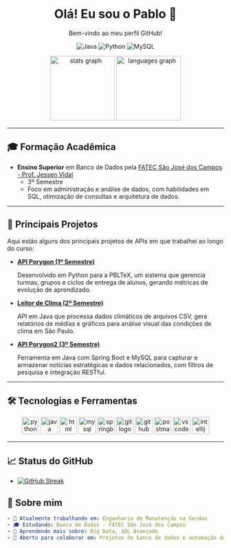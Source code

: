<div align="center">
  <h1>Olá! Eu sou o Pablo 👋</h1>
  <p>Bem-vindo ao meu perfil GitHub!</p>

  <!-- Badges Personalizadas -->
  <p>
    <img src="https://img.shields.io/badge/-Java-007396?style=for-the-badge&logo=java&logoColor=white" alt="Java" />
    <img src="https://img.shields.io/badge/-Python-3776AB?style=for-the-badge&logo=python&logoColor=white" alt="Python" />
    <img src="https://img.shields.io/badge/-MySQL-4479A1?style=for-the-badge&logo=mysql&logoColor=white" alt="MySQL" />
  </p>

  <!-- GitHub Stats -->
  <img src="https://github-readme-stats.vercel.app/api?username=pablohgs05&hide_title=false&hide_rank=false&show_icons=true&include_all_commits=true&count_private=true&disable_animations=false&theme=dracula&locale=en&hide_border=false&order=1" height="150" alt="stats graph" />
  <img src="https://github-readme-stats.vercel.app/api/top-langs?username=pablohgs05&locale=en&hide_title=false&layout=compact&card_width=320&langs_count=5&theme=dracula&hide_border=false&order=2" height="150" alt="languages graph"  />
</div>

---

## 🎓 Formação Acadêmica
- **Ensino Superior** em Banco de Dados pela [FATEC São José dos Campos - Prof. Jessen Vidal](https://www.fatecsjc.edu.br/)  
  - 3º Semestre  
  - Foco em administração e análise de dados, com habilidades em SQL, otimização de consultas e arquitetura de dados.

---

## 📂 Principais Projetos
Aqui estão alguns dos principais projetos de APIs em que trabalhei ao longo do curso:

- **[API Porygon (1º Semestre)](https://github.com/Porygon-Users/API-Porygon)**  
  <p>Desenvolvido em Python para a PBLTeX, um sistema que gerencia turmas, grupos e ciclos de entrega de alunos, gerando métricas de evolução de aprendizado.</p>

- **[Leitor de Clima (2º Semestre)](https://github.com/VCCorpTeam/Leitor-de-clima)**  
  <p>API em Java que processa dados climáticos de arquivos CSV, gera relatórios de médias e gráficos para análise visual das condições de clima em São Paulo.</p>

- **[API Porygon2 (3º Semestre)](https://github.com/PorygonAPI/Porygon2)**  
  <p>Ferramenta em Java com Spring Boot e MySQL para capturar e armazenar notícias estratégicas e dados relacionados, com filtros de pesquisa e integração RESTful.</p>

---

## 🛠 Tecnologias e Ferramentas
<div align="center">
  <img src="https://cdn.jsdelivr.net/gh/devicons/devicon/icons/python/python-original.svg" height="40" alt="python logo" />
  <img src="https://cdn.jsdelivr.net/gh/devicons/devicon/icons/java/java-original.svg" height="40" alt="java logo" />
  <img src="https://cdn.jsdelivr.net/gh/devicons/devicon/icons/html5/html5-original.svg" height="40" alt="html logo" />
  <img src="https://cdn.jsdelivr.net/gh/devicons/devicon/icons/mysql/mysql-original.svg" height="40" alt="mysql logo" />
  <img src="https://cdn.jsdelivr.net/gh/devicons/devicon/icons/spring/spring-original.svg" height="40" alt="springboot logo" />
  <img src="https://cdn.jsdelivr.net/gh/devicons/devicon/icons/git/git-original.svg" height="40" alt="git logo" />
  <img src="https://cdn.jsdelivr.net/gh/devicons/devicon/icons/github/github-original.svg" height="40" alt="github logo" />
  <img src="https://cdn.jsdelivr.net/gh/devicons/devicon/icons/postman/postman-original.svg" height="40" alt="postman logo" />
  <img src="https://cdn.jsdelivr.net/gh/devicons/devicon/icons/vscode/vscode-original.svg" height="40" alt="vscode logo" />
  <img src="https://cdn.jsdelivr.net/gh/devicons/devicon/icons/intellij/intellij-original.svg" height="40" alt="intellij logo" />
</div>

---

## 📈 Status do GitHub
- [![GitHub Streak](https://streak-stats.demolab.com/?user=pablohgs05&theme=dracula)](https://git.io/streak-stats)

## 🌱 Sobre mim
```yaml
- 🔭 Atualmente trabalhando em: Engenharia de Manutenção na Gerdau
- 🎓 Estudando: Banco de Dados - FATEC São José dos Campos
- 🌱 Aprendendo mais sobre: Big Data, SQL Avançado
- 👯 Aberto para colaborar em: Projetos de banco de dados e automação de processos
